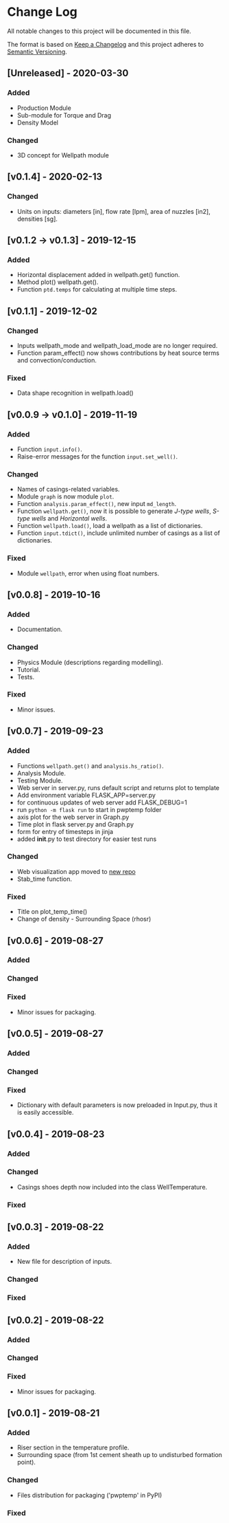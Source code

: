 # Change Log
All notable changes to this project will be documented in this file.
 
The format is based on [Keep a Changelog](http://keepachangelog.com/)
and this project adheres to [Semantic Versioning](http://semver.org/).

## [Unreleased] - 2020-03-30
### Added
- Production Module
- Sub-module for Torque and Drag
- Density Model
### Changed
- 3D concept for Wellpath module

## [v0.1.4] - 2020-02-13
### Changed
- Units on inputs: diameters [in], flow rate [lpm], area of nuzzles [in2], densities [sg].

## [v0.1.2 -> v0.1.3] - 2019-12-15
### Added
- Horizontal displacement added in wellpath.get() function.
- Method plot() wellpath.get().
- Function `ptd.temps` for calculating at multiple time steps.

## [v0.1.1] - 2019-12-02
### Changed
- Inputs wellpath_mode and wellpath_load_mode are no longer required.
- Function param_effect() now shows contributions by heat source terms and convection/conduction.
### Fixed
- Data shape recognition in wellpath.load()

## [v0.0.9 -> v0.1.0] - 2019-11-19
### Added
- Function `input.info()`.
- Raise-error messages for the function `input.set_well()`.
### Changed
- Names of casings-related variables.
- Module `graph` is now module `plot`.
- Function `analysis.param_effect()`, new input `md_length`.
- Function `wellpath.get()`, now it is possible to generate *J-type wells*, *S-type wells* and *Horizontal wells*.
- Function `wellpath.load()`, load a wellpath as a list of dictionaries.
- Function `input.tdict()`, include unlimited number of casings as a list of dictionaries.
### Fixed
- Module `wellpath`, error when using float numbers.

## [v0.0.8] - 2019-10-16
### Added
- Documentation.
### Changed
- Physics Module (descriptions regarding modelling).
- Tutorial.
- Tests.
### Fixed
- Minor issues.

## [v0.0.7] - 2019-09-23
### Added
- Functions `wellpath.get()` and `analysis.hs_ratio()`.
- Analysis Module.
- Testing Module.
- Web server in server.py, runs default script and returns plot to template
- Add environment variable FLASK_APP=server.py
- for continuous updates of web server add FLASK_DEBUG=1
- run `python -m flask run` to start in pwptemp folder
- axis plot for the web server in Graph.py
- Time plot in flask server.py and Graph.py
- form for entry of timesteps in jinja
- added __init__.py to test directory for easier test runs
### Changed
- Web visualization app moved to [new repo](https://github.com/pro-well-plan/WebVisual-for-pwptemp) 
- Stab_time function.
### Fixed
- Title on plot_temp_time()
- Change of density - Surrounding Space (rhosr)

## [v0.0.6] - 2019-08-27
### Added
### Changed
### Fixed
- Minor issues for packaging.

## [v0.0.5] - 2019-08-27
### Added
### Changed 
### Fixed
- Dictionary with default parameters is now preloaded in Input.py, thus it is easily accessible.

## [v0.0.4] - 2019-08-23
### Added
### Changed 
- Casings shoes depth now included into the class WellTemperature.
### Fixed

## [v0.0.3] - 2019-08-22
### Added
- New file for description of inputs.
### Changed 
### Fixed

## [v0.0.2] - 2019-08-22
### Added
### Changed
### Fixed
- Minor issues for packaging.

## [v0.0.1] - 2019-08-21
### Added
- Riser section in the temperature profile.
- Surrounding space (from 1st cement sheath up to undisturbed formation point).
### Changed
- Files distribution for packaging ('pwptemp' in PyPI)
### Fixed
